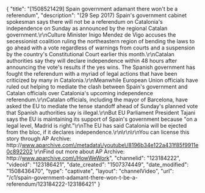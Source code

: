 {
    "title": "[1508521429] Spain government adamant there won't be a referendum",
    "description": "(29 Sep 2017) Spain's government cabinet spokesman says there will not be a referendum on Catalonia's independence on Sunday as announced by the regional Catalan government.\r\nCulture Minister Inigo Mendez de Vigo accuses the secessionist coalition ruling the northeastern region of bending the laws to go ahead with a vote regardless of warnings from courts and a suspension by the country's Constitutional Court earlier this month.\r\nCatalan authorities say they will declare independence within 48 hours after announcing the vote's results if the yes wins. The Spanish government has fought the referendum with a myriad of legal actions that have been criticized by many in Catalonia.\r\nMeanwhile European Union officials have ruled out helping to mediate the clash between Spain's government and Catalan officials over Catalonia's upcoming independence referendum.\r\nCatalan officials, including the mayor of Barcelona, have asked the EU to mediate the tense standoff ahead of Sunday's planned vote that Spanish authorities say is illegal.\r\nBut EU Parliament President Tajani says the EU is maintaining its support of Spain's government because \"on a legal level, Madrid is right.\"\r\nThe EU has said Catalonia will be ejected from the bloc, if it declares independence.\r\n\r\n\r\nYou can license this story through AP Archive: http:\/\/www.aparchive.com\/metadata\/youtube\/8196b34e122a431f85f9911e0c892202 \r\nFind out more about AP Archive: http:\/\/www.aparchive.com\/HowWeWork",
    "channelid": "123184222",
    "videoid": "123186421",
    "date_created": "1507374449",
    "date_modified": "1508436470",
    "type": "captivate",
    "layout": "channelVideo",
    "url": "\/c1\/spain-government-adamant-there-won-t-be-a-referendum\/123184222-123186421"
}